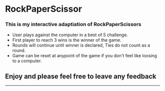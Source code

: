 # RockPaperScissor

### This is my interactive adaptiation of RockPaperScissors
- User plays against the computer in a best of 5 challenge.
- First player to reach 3 wins is the winner of the game.
- Rounds will continue until winner is declared, Ties do not count as a round.
- Game can be reset at anypoint of the game if you don't feel like loosing to a computer.

## Enjoy and please feel free to leave any feedback
<hr>
